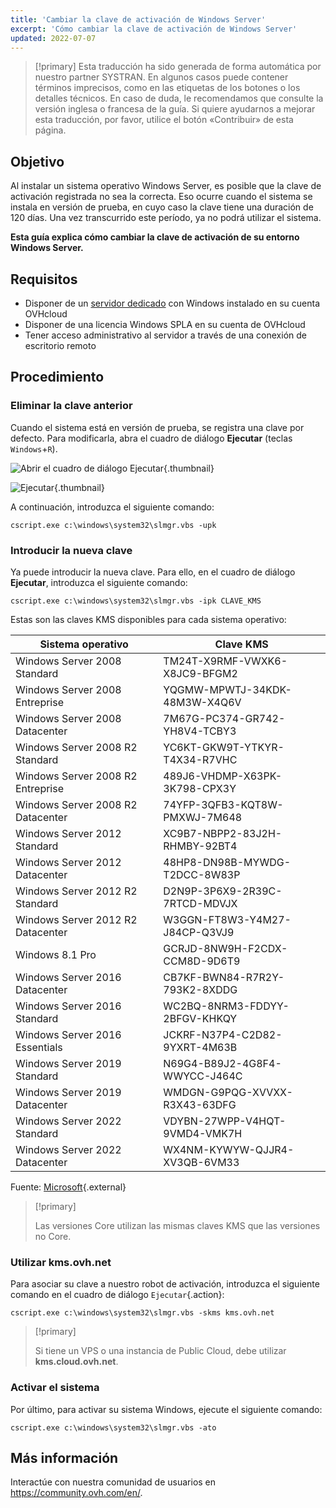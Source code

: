 ```yaml
---
title: 'Cambiar la clave de activación de Windows Server'
excerpt: 'Cómo cambiar la clave de activación de Windows Server'
updated: 2022-07-07
---
```


> [!primary]
> Esta traducción ha sido generada de forma automática por nuestro partner SYSTRAN. En algunos casos puede contener términos imprecisos, como en las etiquetas de los botones o los detalles técnicos. En caso de duda, le recomendamos que consulte la versión inglesa o francesa de la guía. Si quiere ayudarnos a mejorar esta traducción, por favor, utilice el botón «Contribuir» de esta página.
> 

## Objetivo

Al instalar un sistema operativo Windows Server, es posible que la clave de activación registrada no sea la correcta. Eso ocurre cuando el sistema se instala en versión de prueba, en cuyo caso la clave tiene una duración de 120 días. Una vez transcurrido este período, ya no podrá utilizar el sistema.

**Esta guía explica cómo cambiar la clave de activación de su entorno Windows Server.**

## Requisitos

- Disponer de un [servidor dedicado](https://www.ovhcloud.com/es/bare-metal/os/server-windows/) con Windows instalado en su cuenta OVHcloud
- Disponer de una licencia Windows SPLA en su cuenta de OVHcloud
- Tener acceso administrativo al servidor a través de una conexión de escritorio remoto

## Procedimiento

### Eliminar la clave anterior

Cuando el sistema está en versión de prueba, se registra una clave por defecto. Para modificarla, abra el cuadro de diálogo **Ejecutar** (teclas `Windows`+`R`).

![Abrir el cuadro de diálogo Ejecutar](executer.png){.thumbnail}

![Ejecutar](executer2.png){.thumbnail}

A continuación, introduzca el siguiente comando:

```
cscript.exe c:\windows\system32\slmgr.vbs -upk
```

### Introducir la nueva clave

Ya puede introducir la nueva clave. Para ello, en el cuadro de diálogo **Ejecutar**, introduzca el siguiente comando:

```
cscript.exe c:\windows\system32\slmgr.vbs -ipk CLAVE_KMS
```

Estas son las claves KMS disponibles para cada sistema operativo:

|Sistema operativo|Clave KMS|
|---|---|
|Windows Server 2008 Standard|TM24T-X9RMF-VWXK6-X8JC9-BFGM2|
|Windows Server 2008 Entreprise|YQGMW-MPWTJ-34KDK-48M3W-X4Q6V|
|Windows Server 2008 Datacenter|7M67G-PC374-GR742-YH8V4-TCBY3|
|Windows Server 2008 R2 Standard|YC6KT-GKW9T-YTKYR-T4X34-R7VHC|
|Windows Server 2008 R2 Entreprise|489J6-VHDMP-X63PK-3K798-CPX3Y|
|Windows Server 2008 R2 Datacenter|74YFP-3QFB3-KQT8W-PMXWJ-7M648|
|Windows Server 2012 Standard|XC9B7-NBPP2-83J2H-RHMBY-92BT4|
|Windows Server 2012 Datacenter|48HP8-DN98B-MYWDG-T2DCC-8W83P|
|Windows Server 2012 R2 Standard|D2N9P-3P6X9-2R39C-7RTCD-MDVJX|
|Windows Server 2012 R2 Datacenter|W3GGN-FT8W3-Y4M27-J84CP-Q3VJ9|
|Windows 8.1 Pro|GCRJD-8NW9H-F2CDX-CCM8D-9D6T9|
|Windows Server 2016 Datacenter|CB7KF-BWN84-R7R2Y-793K2-8XDDG|
|Windows Server 2016 Standard|WC2BQ-8NRM3-FDDYY-2BFGV-KHKQY|
|Windows Server 2016 Essentials|JCKRF-N37P4-C2D82-9YXRT-4M63B|
|Windows Server 2019 Standard|N69G4-B89J2-4G8F4-WWYCC-J464C|
|Windows Server 2019 Datacenter|WMDGN-G9PQG-XVVXX-R3X43-63DFG|
|Windows Server 2022 Standard|VDYBN-27WPP-V4HQT-9VMD4-VMK7H|
|Windows Server 2022 Datacenter|WX4NM-KYWYW-QJJR4-XV3QB-6VM33|

Fuente: [Microsoft](https://docs.microsoft.com/en-gb/windows-server/get-started/kmsclientkeys){.external}

> [!primary]
>
> Las versiones Core utilizan las mismas claves KMS que las versiones no Core.
> 

### Utilizar kms.ovh.net

Para asociar su clave a nuestro robot de activación, introduzca el siguiente comando en el cuadro de diálogo `Ejecutar`{.action}:

```
cscript.exe c:\windows\system32\slmgr.vbs -skms kms.ovh.net
```

> [!primary]
>
> Si tiene un VPS o una instancia de Public Cloud, debe utilizar **kms.cloud.ovh.net**.
> 

### Activar el sistema
Por último, para activar su sistema Windows, ejecute el siguiente comando:

```
cscript.exe c:\windows\system32\slmgr.vbs -ato
```

## Más información
  
Interactúe con nuestra comunidad de usuarios en <https://community.ovh.com/en/>.
